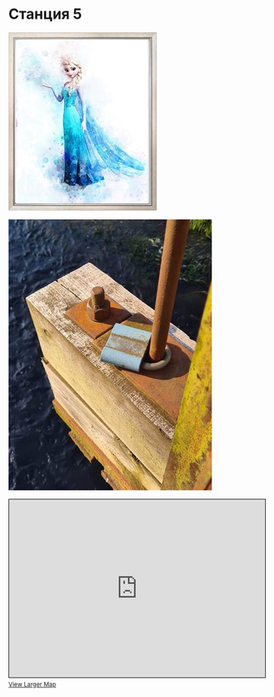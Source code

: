 <script>if (!document.cookie.split('; ').find(row => row.startsWith('questStarted'))) { window.location.href = "404" }</script>

# Станция 5

![Stage 5](img/05.jpg)

![Path 5](path/05.jpg)

<iframe width="100%" height="350" frameborder="0" scrolling="no" marginheight="0" marginwidth="0" src="https://www.openstreetmap.org/export/embed.html?bbox=24.881919622421268%2C59.46307992522835%2C24.8905885219574%2C59.46690103655903&amp;layer=mapnik&amp;marker=59.46499053489592%2C24.88625407218933" style="border: 1px solid black"></iframe><br/><small><a href="https://www.openstreetmap.org/?mlat=59.46499&amp;mlon=24.88625#map=17/59.46499/24.88625&amp;layers=N">View Larger Map</a></small>
